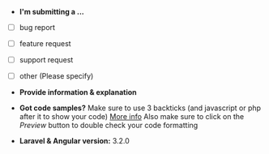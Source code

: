 * **I'm submitting a ...**
- [ ] bug report
- [ ] feature request
- [ ] support request
- [ ] other (Please specify)


* **Provide information & explanation**




* **Got code samples?**
Make sure to use 3 backticks (and javascript or php after it to show your code) [More info](https://github.com/adam-p/markdown-here/wiki/Markdown-Cheatsheet#code)
Also make sure to click on the *Preview* button to double check your code formatting



* **Laravel & Angular version:** 3.2.0
